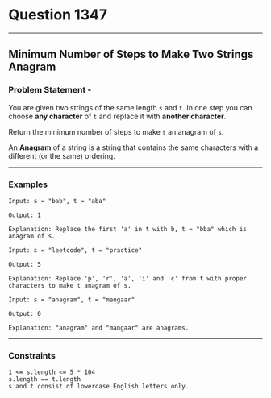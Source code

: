 # Question 1347
****
## Minimum Number of Steps to Make Two Strings Anagram
### Problem Statement - 

You are given two strings of the same length `s` and `t`. In one step you can choose **any character** of `t` and replace it with **another character**.

Return the minimum number of steps to make `t` an anagram of `s`.

An **Anagram** of a string is a string that contains the same characters with a different (or the same) ordering.

****
### Examples

```
Input: s = "bab", t = "aba"

Output: 1

Explanation: Replace the first 'a' in t with b, t = "bba" which is anagram of s.
```
```
Input: s = "leetcode", t = "practice"

Output: 5

Explanation: Replace 'p', 'r', 'a', 'i' and 'c' from t with proper characters to make t anagram of s.
```
```
Input: s = "anagram", t = "mangaar"

Output: 0

Explanation: "anagram" and "mangaar" are anagrams. 
```
****
### Constraints
```
1 <= s.length <= 5 * 104
s.length == t.length
s and t consist of lowercase English letters only.
```

